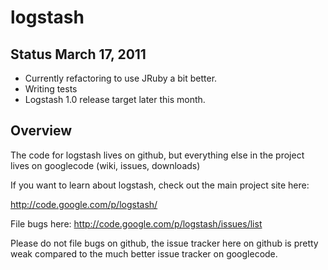 # logstash

## Status March 17, 2011

* Currently refactoring to use JRuby a bit better.
* Writing tests
* Logstash 1.0 release target later this month.

## Overview

The code for logstash lives on github, but everything else in the project lives
on googlecode (wiki, issues, downloads)

If you want to learn about logstash, check out the main project site here:

http://code.google.com/p/logstash/

File bugs here: http://code.google.com/p/logstash/issues/list

Please do not file bugs on github, the issue tracker here on github is pretty
weak compared to the much better issue tracker on googlecode.
